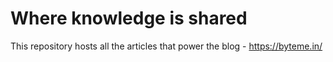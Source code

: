 # Where knowledge is shared

This repository hosts all the articles that power the blog - https://byteme.in/
